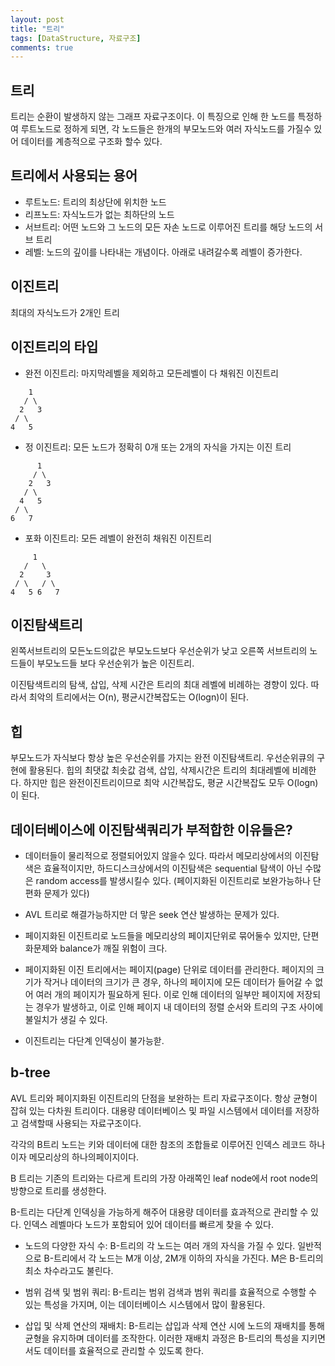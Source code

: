 ```yaml
---
layout: post
title: "트리"
tags: [DataStructure, 자료구조]
comments: true
---
```


## 트리
트리는 순환이 발생하지 않는 그래프 자료구조이다.
이 특징으로 인해 한 노드를 특정하여 루트노드로 정하게 되면, 각 노드들은 한개의 부모노드와 여러 자식노드를 가질수 있어 데이터를 계층적으로 구조화 할수 있다.

## 트리에서 사용되는 용어
- 루트노드: 트리의 최상단에 위치한 노드
- 리프노드: 자식노드가 없는 최하단의 노드
- 서브트리: 어떤 노드와 그 노드의 모든 자손 노드로 이루어진 트리를 해당 노드의 서브 트리
- 레벨: 노드의 깊이를 나타내는 개념이다. 아래로 내려갈수록 레벨이 증가한다.

## 이진트리
최대의 자식노드가 2개인 트리

## 이진트리의 타입
- 완전 이진트리: 마지막레벨을 제외하고 모든레벨이 다 채워진 이진트리
```
    1
   / \
  2   3
 / \
4   5
```

- 정 이진트리: 모든 노드가 정확히 0개 또는 2개의 자식을 가지는 이진 트리
```
      1
     / \
    2   3
   / \
  4   5
 / \
6   7
```

- 포화 이진트리: 모든 레벨이 완전히 채워진 이진트리
```
     1
   /   \
  2     3
 / \   / \
4   5 6   7
```

## 이진탐색트리
왼쪽서브트리의 모든노드의값은 부모노드보다 우선순위가 낮고 오른쪽 서브트리의 노드들이 부모노드들 보다 우선순위가 높은 이진트리.

이진탐색트리의 탐색, 삽입, 삭제 시간은 트리의 최대 레벨에 비례하는 경향이 있다.
따라서 최악의 트리에서는 O(n), 평균시간복잡도는 O(logn)이 된다.

## 힙
부모노드가 자식보다 항상 높은 우선순위를 가지는 완전 이진탐색트리.
우선순위큐의 구현에 활용된다. 힙의 최댓값 최솟값 검색, 삽입, 삭제시간은 트리의 최대레벨에 비례한다. 하지만 힙은 완전이진트리이므로 최악 시간복잡도, 평균 시간복잡도 모두 O(logn)이 된다.

## 데이터베이스에 이진탐색쿼리가 부적합한 이유들은?
- 데이터들이 물리적으로 정렬되어있지 않을수 있다. 따라서 메모리상에서의 이진탐색은 효율적이지만, 하드디스크상에서의 이진탐색은 sequential 탐색이 아닌 수많은 random access를 발생시킬수 있다. (페이지화된 이진트리로 보완가능하나 단편화 문제가 있다)

- AVL 트리로 해결가능하지만 더 맣은 seek 연산 발생하는 문제가 있다.

- 페이지화된 이진트리로 노드들을 메모리상의 페이지단위로 묶어둘수 있지만, 단편화문제와 balance가 깨질 위험이 크다.

- 페이지화된 이진 트리에서는 페이지(page) 단위로 데이터를 관리한다. 페이지의 크기가 작거나 데이터의 크기가 큰 경우, 하나의 페이지에 모든 데이터가 들어갈 수 없어 여러 개의 페이지가 필요하게 된다. 이로 인해 데이터의 일부만 페이지에 저장되는 경우가 발생하고, 이로 인해 페이지 내 데이터의 정렬 순서와 트리의 구조 사이에 불일치가 생길 수 있다.

- 이진트리는 다단계 인덱싱이 불가능핟.

## b-tree
AVL 트리와 페이지화된 이진트리의 단점을 보완하는 트리 자료구조이다. 항상 균형이 잡혀 있는 다차원 트리이다. 대용량 데이터베이스 및 파일 시스템에서 데이터를 저장하고 검색할때 사용되는 자료구조이다.

각각의 B트리 노드는 키와 데이터에 대한 참조의 조합들로 이루어진 인덱스 레코드 하나이자 메모리상의 하나의페이지이다.

B 트리는 기존의 트리와는 다르게 트리의 가장 아래쪽인 leaf node에서 root node의 방향으로 트리를 생성한다.

B-트리는 다단계 인덱싱을 가능하게 해주어 대용량 데이터를 효과적으로 관리할 수 있다. 인덱스 레벨마다 노드가 포함되어 있어 데이터를 빠르게 찾을 수 있다.

- 노드의 다양한 자식 수: B-트리의 각 노드는 여러 개의 자식을 가질 수 있다. 일반적으로 B-트리에서 각 노드는 M개 이상, 2M개 이하의 자식을 가진다. M은 B-트리의 최소 차수라고도 불린다.

- 범위 검색 및 범위 쿼리: B-트리는 범위 검색과 범위 쿼리를 효율적으로 수행할 수 있는 특성을 가지며, 이는 데이터베이스 시스템에서 많이 활용된다.

- 삽입 및 삭제 연산의 재배치: B-트리는 삽입과 삭제 연산 시에 노드의 재배치를 통해 균형을 유지하며 데이터를 조작한다. 이러한 재배치 과정은 B-트리의 특성을 지키면서도 데이터를 효율적으로 관리할 수 있도록 한다.
